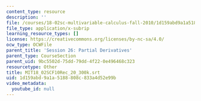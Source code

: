 ```yaml
---
content_type: resource
description: ''
file: /courses/18-02sc-multivariable-calculus-fall-2010/1d159abd9a1a5188808c833a4d52e99b_MIT18_02SCF10Rec_20_300k.vtt
file_type: application/x-subrip
learning_resource_types: []
license: https://creativecommons.org/licenses/by-nc-sa/4.0/
ocw_type: OCWFile
parent_title: 'Session 26: Partial Derivatives'
parent_type: CourseSection
parent_uid: 9bc5502d-75dd-79dd-4f22-0e496468c323
resourcetype: Other
title: MIT18_02SCF10Rec_20_300k.srt
uid: 1d159abd-9a1a-5188-808c-833a4d52e99b
video_metadata:
  youtube_id: null
---
```

